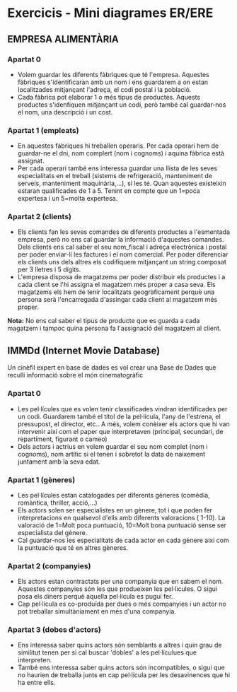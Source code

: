 # Exercicis - Mini diagrames ER/ERE

## EMPRESA ALIMENTÀRIA

### Apartat 0
* Volem guardar les diferents fàbriques que té l'empresa. Aquestes fàbriques s'identificaran amb un nom i ens guardarem a on estan localitzades mitjançant l'adreça, el codi postal i la població.
* Cada fàbrica pot elaborar 1 o més tipus de productes. Aquests productes s'idenfiquen mitjançant un codi, però també cal guardar-nos el nom, una descripció i un cost.

### Apartat 1 (empleats)

* En aquestes fàbriques hi treballen operaris. Per cada operari hem de guardar-ne el dni, nom complert (nom i cognoms) i aquina fàbrica està assignat.
* Per cada operari també ens interessa guardar una llista de les seves especialitats en el treball (sistems de refrigeració,  manteniment de serveis, manteniment maquinària,...), si les té. Quan aquestes existeixin estaran qualificades de 1 a 5. Tenint en compte que un 1=poca expertesa i un 5=molta expertesa.

### Apartat 2 (clients)

* Els clients fan les seves comandes de diferents productes a l'esmentada empresa, però no ens cal guardar la informació d'aquestes comandes. Dels clients ens cal saber el seu nom_fiscal i adreça electrònica i postal per poder enviar-li les factures i el nom comercial. Per poder diferenciar els clients uns dels altres els codifiquem mitjançant un string composat per 3 lletres i 5 dígits.
* L'empresa disposa de magatzems per poder distribuir els productes i a cada client se l'hi assigna el magatzem més proper a casa seva. Els magatzems els hem de tenir localitzats geogràficament perquè una persona serà l'encarregada d'assingar cada client al magatzem més proper.
  
**Nota:** No ens cal saber el tipus de producte que es guarda a cada magatzem i tampoc quina persona fa l'assignació del magatzem al client.
 
## IMMDd (Internet Movie Database)

Un cinèfil expert en base de dades es vol crear una Base de Dades que reculli informació sobre el món cinematogràfic

### Apartat 0

* Les pel·lícules que es volen tenir classificades vindran identificades per un codi. Guardarem també el títol de la pel·lícula, l'any de l'estrena, el pressupost, el director, etc.. A més, volem conèixer els actors que hi van intervenir així com el paper que interpretaven (principal, secundari, de repartiment, figurant o cameo)
* Dels actors  i actrius en volem guardar el seu nom complet (nom i cognoms), nom artític si el tenen i sobretot la data de naixement juntament amb la seva edat.

### Apartat 1 (gèneres)

* Les pel·lícules estan catalogades per diferents gèneres (comèdia, romàntica, thriller, acció,...)
* Els actors solen ser especialistes en un gènere, tot i que poden fer interpretacions en qualsevol d'ells amb diferents valoracions ( 1-10).  La valoració de 1=Molt poca puntuació, 10=Molt bona puntuació sense ser especialista del gènere.
* Cal guardar-nos les especialitats de cada actor en cada gènere així com la puntuació que té en altres gèneres.

### Apartat 2 (companyies)

* Els actors estan contractats per una companyia que en sabem el nom. Aquestes companyies són les que produeixen les pel·licules. O sigui posa els diners perquè aquella pel·lícula es pugui fer.
* Cap pel·lícula es co-produïda per dues o més companyies i un actor no pot treballar simultàniament en més d'una companyia.

### Apartat 3 (dobes d'actors)

* Ens interessa saber quins actors són semblants a altres i quin grau de similitut tenen per si cal buscar 'dobles' a les pel·lículues que interpreten.
* També ens interessa saber quins actors són incompatibles, o sigui que no haurien de treballa junts en cap pel·lícula per les desavinences que hi ha entre ells.



